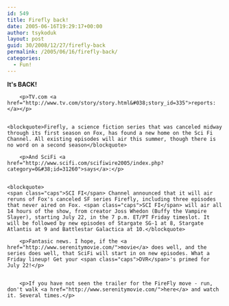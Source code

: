 ```yaml
---
id: 549
title: Firefly back!
date: 2005-06-16T19:29:17+00:00
author: tsykoduk
layout: post
guid: 30/2008/12/27/firefly-back
permalink: /2005/06/16/firefly-back/
categories:
  - Fun!
---
```

<p><strong>It's <span class="caps">BACK</span>!</strong></p>


		<p>TV.com <a href="http://www.tv.com/story/story.html&#038;story_id=335">reports:</a></p>


	<blockquote>Firefly, a science fiction series that was canceled midway through its first season on Fox, has found a new home on the Sci Fi Channel. All existing episodes will air this summer, though there is no word on a second season</blockquote>

		<p>And SciFi <a href="http://www.scifi.com/scifiwire2005/index.php?category=0&#38;id=31260">says</a>:</p>


	<blockquote>
	<span class="caps">SCI FI</span> Channel announced that it will air reruns of Fox's canceled SF series Firefly, including three episodes that never aired on Fox. <span class="caps">SCI FI</span> will air all 14 hours of the show, from creator Joss Whedon (Buffy the Vampire Slayer), starting July 22, in the 7 p.m. ET/PT Friday timeslot. It will be followed by new episodes of Stargate SG-1 at 8, Stargate Atlantis at 9 and Battlestar Galactica at 10.</blockquote>

		<p>Fantasic news. I hope, if the <a href="http://www.serenitymovie.com/">movie</a> does well, and the series does well, that SciFi will start in on new episodes. What a Friday lineup! Get your <span class="caps">DVR</span>'s primed for July 22!</p>


		<p>If you have not seen the trailer for the FireFly move - run, don't walk <a href="http://www.serenitymovie.com/">here</a> and watch it. Several times.</p>